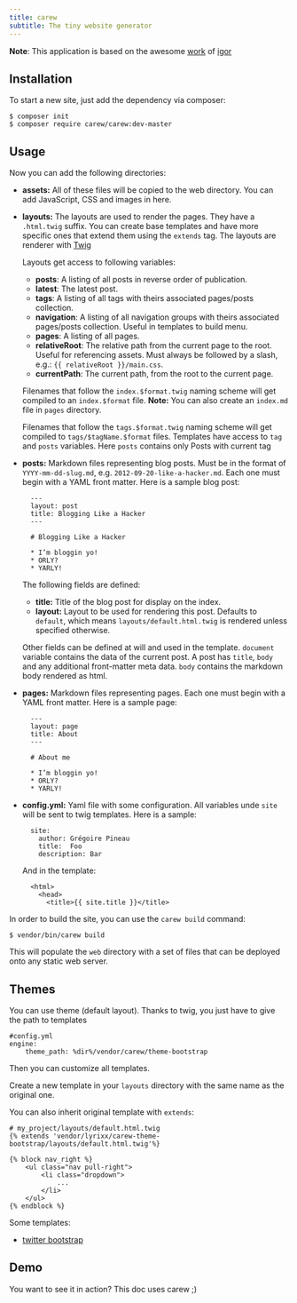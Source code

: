 ```yaml
---
title: carew
subtitle: The tiny website generator
---
```


**Note**: This application is based on the awesome
[work](https://github.com/igorw/balrog/) of [igor](https://github.com/igorw/balrog/)

Installation
------------

To start a new site, just add the dependency via composer:

    $ composer init
    $ composer require carew/carew:dev-master

Usage
-----

Now you can add the following directories:

* **assets:** All of these files will be copied to the web directory. You can
  add JavaScript, CSS and images in here.

* **layouts:** The layouts are used to render the pages. They have a
  `.html.twig` suffix. You can create base templates and have more specific
  ones that extend them using the `extends` tag. The layouts are renderer
  with [Twig](http://twig.sensiolabs.com)

  Layouts get access to following variables:

  * **posts**: A listing of all posts in reverse order of publication.
  * **latest**: The latest post.
  * **tags**: A listing of all tags with theirs associated pages/posts collection.
  * **navigation**: A listing of all navigation groups with
    theirs associated pages/posts collection. Useful in templates to build menu.
  * **pages**: A listing of all pages.
  * **relativeRoot**: The relative path from the current page to the root.
    Useful for referencing assets. Must always be followed by a slash, e.g.:
    `{{ relativeRoot }}/main.css`.
  * **currentPath**: The current path, from the root to the current page.

  Filenames that follow the `index.$format.twig` naming scheme will get compiled
  to an `index.$format` file.
  **Note:** You can also create an `index.md` file in `pages` directory.

  Filenames that follow the `tags.$format.twig` naming scheme will get compiled
  to `tags/$tagName.$format` files. Templates have access to `tag` and `posts`
  variables. Here `posts` contains only Posts with current tag

* **posts:** Markdown files representing blog posts. Must be in the format of
  `YYYY-mm-dd-slug.md`, e.g. `2012-09-20-like-a-hacker.md`. Each one must begin
  with a YAML front matter. Here is a sample blog post:

        ---
        layout: post
        title: Blogging Like a Hacker
        ---

        # Blogging Like a Hacker

        * I’m bloggin yo!
        * ORLY?
        * YARLY!

  The following fields are defined:

  * **title:** Title of the blog post for display on the index.
  * **layout:** Layout to be used for rendering this post. Defaults to `default`,
    which means `layouts/default.html.twig` is rendered unless specified
    otherwise.

  Other fields can be defined at will and used in the template.
  `document` variable contains the data of the current post.
  A post has `title`, `body` and any additional front-matter meta data.
  `body` contains the markdown body rendered as html.

* **pages:** Markdown files representing pages. Each one must begin
  with a YAML front matter. Here is a sample page:

        ---
        layout: page
        title: About
        ---

        # About me

        * I’m bloggin yo!
        * ORLY?
        * YARLY!

* **config.yml:** Yaml file with some configuration. All variables unde `site`
  will be sent to twig templates. Here is a sample:

        site:
          author: Grégoire Pineau
          title:  Foo
          description: Bar

  And in the template:

        <html>
          <head>
            <title>{{ site.title }}</title>

In order to build the site, you can use the `carew build` command:

    $ vendor/bin/carew build

This will populate the `web` directory with a set of files that can be
deployed onto any static web server.

Themes
------

You can use theme (default layout). Thanks to twig, you just
have to give the path to templates

```
#config.yml
engine:
    theme_path: %dir%/vendor/carew/theme-bootstrap
```

Then you can customize all templates.

Create a new template in your `layouts` directory with the same
name as the original one.

You can also inherit original template with `extends`:

```
# my_project/layouts/default.html.twig
{% extends 'vendor/lyrixx/carew-theme-bootstrap/layouts/default.html.twig'%}

{% block nav_right %}
    <ul class="nav pull-right">
        <li class="dropdown">
            ...
        </li>
    </ul>
{% endblock %}
```

Some templates:

* [twitter bootstrap](http://github.com/carew/theme-bootstrap/)

Demo
----

You want to see it in action? This doc uses carew ;)
